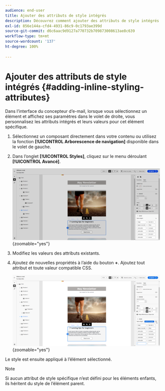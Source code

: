 ```yaml
---
audience: end-user
title: Ajouter des attributs de style intégrés
description: Découvrez comment ajouter des attributs de style intégrés.
exl-id: 856e144a-cfd4-4931-86c9-0c1793ae399d
source-git-commit: d6c6aac9d9127a770732b709873008613ae8c639
workflow-type: tm+mt
source-wordcount: '137'
ht-degree: 100%

---
```


# Ajouter des attributs de style intégrés {#adding-inline-styling-attributes}

Dans l’interface du concepteur d’e-mail, lorsque vous sélectionnez un élément et affichez ses paramètres dans le volet de droite, vous personnalisez les attributs intégrés et leurs valeurs pour cet élément spécifique.

1. Sélectionnez un composant directement dans votre contenu ou utilisez la fonction **[!UICONTROL Arborescence de navigation]** disponible dans le volet de gauche.

1. Dans l’onglet **[!UICONTROL Styles]**, cliquez sur le menu déroulant **[!UICONTROL Avancé]**.

   ![L’onglet Styles avec le menu déroulant Avancé ouvert.](assets/styles_1.png){zoomable="yes"}

1. Modifiez les valeurs des attributs existants.

1. Ajoutez de nouvelles propriétés à l’aide du bouton **+**. Ajoutez tout attribut et toute valeur compatible CSS.

   ![Section avancée affichant le bouton + pour ajouter de nouveaux attributs compatibles CSS.](assets/styles_2.png){zoomable="yes"}

Le style est ensuite appliqué à l’élément sélectionné.

>[!NOTE]
>
>Si aucun attribut de style spécifique n’est défini pour les éléments enfants, ils héritent du style de l’élément parent.